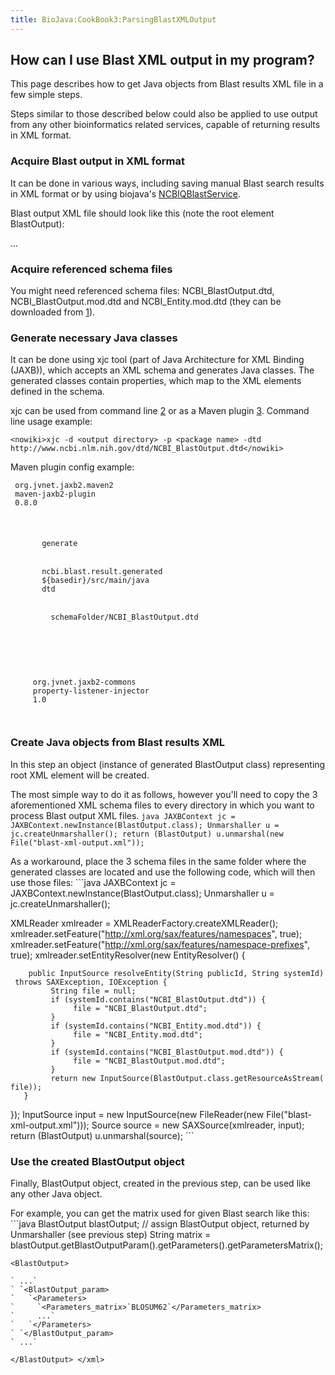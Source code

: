 ```yaml
---
title: BioJava:CookBook3:ParsingBlastXMLOutput
---
```


How can I use Blast XML output in my program?
---------------------------------------------

This page describes how to get Java objects from Blast results XML file
in a few simple steps.

Steps similar to those described below could also be applied to use
output from any other bioinformatics related services, capable of
returning results in XML format.

### Acquire Blast output in XML format

It can be done in various ways, including saving manual Blast search
results in XML format or by using biojava's
[NCBIQBlastService](BioJava:CookBook3:NCBIQBlastService "wikilink").

Blast output XML file should look like this (note the root element
BlastOutput): <xml>

<?xml version="1.0"?>
<!DOCTYPE BlastOutput PUBLIC "-//NCBI//NCBI BlastOutput/EN" "NCBI_BlastOutput.dtd">
<BlastOutput> ... </BlastOutput> </xml>

### Acquire referenced schema files

You might need referenced schema files: NCBI\_BlastOutput.dtd,
NCBI\_BlastOutput.mod.dtd and NCBI\_Entity.mod.dtd (they can be
downloaded from [1](http://www.ncbi.nlm.nih.gov/data_specs/dtd/)).

### Generate necessary Java classes

It can be done using xjc tool (part of Java Architecture for XML Binding
(JAXB)), which accepts an XML schema and generates Java classes. The
generated classes contain properties, which map to the XML elements
defined in the schema.

xjc can be used from command line
[2](http://docs.oracle.com/javase/6/docs/technotes/tools/share/xjc.html)
or as a Maven plugin [3](http://jaxb.java.net/jaxb-maven2-plugin/).
Command line usage example:

`
<nowiki>xjc -d <output directory> -p <package name> -dtd http://www.ncbi.nlm.nih.gov/dtd/NCBI_BlastOutput.dtd</nowiki>
`

Maven plugin config example: <xml> <plugin>

` `<groupId>`org.jvnet.jaxb2.maven2`</groupId>  
` `<artifactId>`maven-jaxb2-plugin`</artifactId>  
` `<version>`0.8.0`</version>  
` `<executions>  
`   `<execution>  
`     `<goals>  
`       `<goal>`generate`</goal>  
`     `</goals>  
`     `<configuration>  
`       `<generatePackage>`ncbi.blast.result.generated`</generatePackage>  
`       `<generateDirectory>`${basedir}/src/main/java`</generateDirectory>  
`       `<schemaLanguage>`dtd`</schemaLanguage>  
`       `<schemaIncludes>  
`         `  
`         `<value>`schemaFolder/NCBI_BlastOutput.dtd`</value>  
`       `</schemaIncludes>  
`     `</configuration>  
`   `</execution>  
` `</executions>  
` `<dependencies>  
`   `<dependency>  
`     `<groupId>`org.jvnet.jaxb2-commons`</groupId>  
`     `<artifactId>`property-listener-injector`</artifactId>  
`     `<version>`1.0`</version>  
`   `</dependency>  
` `</dependencies>

</plugin> </xml>

### Create Java objects from Blast results XML

In this step an object (instance of generated BlastOutput class)
representing root XML element will be created.

The most simple way to do it as follows, however you'll need to copy the
3 aforementioned XML schema files to every directory in which you want
to process Blast output XML files. ```java JAXBContext jc =
JAXBContext.newInstance(BlastOutput.class); Unmarshaller u =
jc.createUnmarshaller(); return (BlastOutput) u.unmarshal(new
File("blast-xml-output.xml")); ```

As a workaround, place the 3 schema files in the same folder where the
generated classes are located and use the following code, which will
then use those files: ```java JAXBContext jc =
JAXBContext.newInstance(BlastOutput.class); Unmarshaller u =
jc.createUnmarshaller();

XMLReader xmlreader = XMLReaderFactory.createXMLReader();
xmlreader.setFeature("<http://xml.org/sax/features/namespaces>", true);
xmlreader.setFeature("<http://xml.org/sax/features/namespace-prefixes>",
true); xmlreader.setEntityResolver(new EntityResolver() {

`    public InputSource resolveEntity(String publicId, String systemId) throws SAXException, IOException {`  
`         String file = null;`  
`         if (systemId.contains("NCBI_BlastOutput.dtd")) {`  
`              file = "NCBI_BlastOutput.dtd";`  
`         }`  
`         if (systemId.contains("NCBI_Entity.mod.dtd")) {`  
`              file = "NCBI_Entity.mod.dtd";`  
`         }`  
`         if (systemId.contains("NCBI_BlastOutput.mod.dtd")) {`  
`              file = "NCBI_BlastOutput.mod.dtd";`  
`         }`  
`         return new InputSource(BlastOutput.class.getResourceAsStream(file));`  
`   }`

}); InputSource input = new InputSource(new FileReader(new
File("blast-xml-output.xml"))); Source source = new SAXSource(xmlreader,
input); return (BlastOutput) u.unmarshal(source); ```

### Use the created BlastOutput object

Finally, BlastOutput object, created in the previous step, can be used
like any other Java object.

For example, you can get the matrix used for given Blast search like
this: ```java BlastOutput blastOutput; // assign BlastOutput object,
returned by Unmarshaller (see previous step) String matrix =
blastOutput.getBlastOutputParam().getParameters().getParametersMatrix();
``` Note that this corresponds to the XML structure: <xml>
<BlastOutput>

` ...`  
` `<BlastOutput_param>  
`   `<Parameters>  
`     `<Parameters_matrix>`BLOSUM62`</Parameters_matrix>  
`     ...`  
`   `</Parameters>  
` `</BlastOutput_param>  
` ...`

</BlastOutput> </xml>
